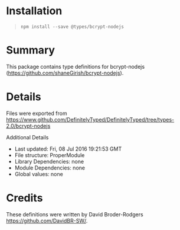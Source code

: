 # Installation
> `npm install --save @types/bcrypt-nodejs`

# Summary
This package contains type definitions for bcrypt-nodejs (https://github.com/shaneGirish/bcrypt-nodejs).

# Details
Files were exported from https://www.github.com/DefinitelyTyped/DefinitelyTyped/tree/types-2.0/bcrypt-nodejs

Additional Details
 * Last updated: Fri, 08 Jul 2016 19:21:53 GMT
 * File structure: ProperModule
 * Library Dependencies: none
 * Module Dependencies: none
 * Global values: none

# Credits
These definitions were written by David Broder-Rodgers <https://github.com/DavidBR-SW/>.
